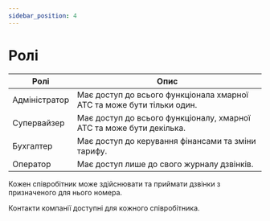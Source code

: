 ```yaml
---
sidebar_position: 4
---
```


# Ролі

| Ролі          | Опис                                                                   |
|---------------|------------------------------------------------------------------------|
| Адміністратор | Має доступ до всього функціонала хмарної АТС та може бути тільки один. |
| Супервайзер   | Має доступ до всього функціоналу, хмарної АТС та може бути декілька.   |
| Бухгалтер     | Має доступ до керування фінансами та зміни тарифу.                     |
| Оператор      | Має доступ лише до свого журналу дзвінків.                             |


Кожен співробітник може здійснювати та приймати дзвінки з призначеного для нього номера.

Контакти компанії доступні для кожного співробітника.
